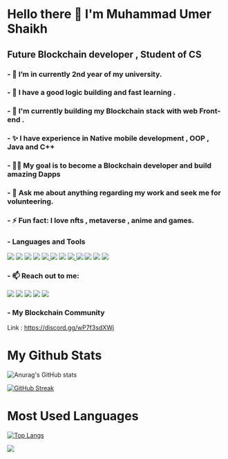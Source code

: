 # Hello there 👋 I'm Muhammad Umer Shaikh
## Future Blockchain developer , Student of CS 

### - 🔭 I’m in currently 2nd year of my university.
### - 🌱 I have a good logic building and fast learning .
### - 👯 I'm currently building my Blockchain stack with web Front-end .
### - ✨ I have experience in Native mobile development , OOP , Java and C++
### - 👨‍💻 My goal is to become a Blockchain developer and build amazing Dapps 
### - 💬 Ask me about anything regarding my work and seek me for volunteering.
### - ⚡ Fun fact: I love nfts , metaverse , anime and games.
### - Languages and Tools

<span><img style="display:inline" src="https://img.icons8.com/color/50/000000/html-5.png"/></span>
<img style="display:inline" src="https://img.icons8.com/color/50/000000/css3.png"/>
<img style="display:inline" src="https://img.icons8.com/color/48/000000/javascript--v1.png"/>
<img src="https://img.icons8.com/color/48/000000/react-native.png"/>
<a href="https://www.java.com" target="_blank"> <img src="https://img.icons8.com/color/48/000000/java-coffee-cup-logo.png"/> </a>
<img src="https://img.icons8.com/fluency/48/undefined/python.png"/>
<img src="https://img.icons8.com/color/48/undefined/c-plus-plus-logo.png"/>
<a href="https://firebase.google.com/" target="_blank"> <img src="https://img.icons8.com/color/48/000000/firebase.png"/> </a> 
<img src="https://img.icons8.com/fluency/48/undefined/android-os.png"/>
<img src="https://img.icons8.com/color/48/000000/git.png"/>
<img src="https://img.icons8.com/color/48/undefined/metamask-logo.png"/>
<img src="https://img.icons8.com/external-vitaliy-gorbachev-flat-vitaly-gorbachev/58/undefined/external-ethereum-cryptocurrency-vitaliy-gorbachev-flat-vitaly-gorbachev.png"/>




### - 📫 Reach out to me:
<a href="https://www.linkedin.com/in/muhammad-umer-a725471b3/" target="_blank"><img src="https://img.icons8.com/color/48/000000/linkedin.png"/></a>
<a href="https://www.facebook.com/umer.shaikh.50159" target="_blank"><img src="https://img.icons8.com/color/48/000000/facebook-new.png"/></a>
<a href="https://twitter.com/Umer_Shaikh789" target="_blank"><img src="https://img.icons8.com/color/48/000000/twitter--v2.png"/></a>
<a href="https://www.instagram.com/umershaikh644/?hl=en" target="_blank"><img src="https://img.icons8.com/color/48/000000/instagram-new--v1.png"/></a>
<img src="https://img.icons8.com/color/48/000000/discord-logo.png"/>

### - My Blockchain Community 
Link : https://discord.gg/wP7f3sdXWj
 

# My Github Stats
![Anurag's GitHub stats](https://github-readme-stats.vercel.app/api?username=umershaikh123&show_icons=true&bg_color=141414&text_color=fff&title_color=00e6fe&icon_color=00e6fe)

[![GitHub Streak](https://github-readme-streak-stats.herokuapp.com/?user=umershaikh123&theme=black-ice)](https://git.io/streak-stats)
# Most Used Languages
[![Top Langs](https://github-readme-stats.vercel.app/api/top-langs/?username=umershaikh123&hide_title=true&langs_count=8&text_color=fff&bg_color=141414&layout=compact)](https://github.com/umershaikh123/github-readme-stats)



 
<a href="https://github.com/Meghna-DAS/github-profile-views-counter">
    <img src="https://komarev.com/ghpvc/?username=umershaikh123">
 
</a>
